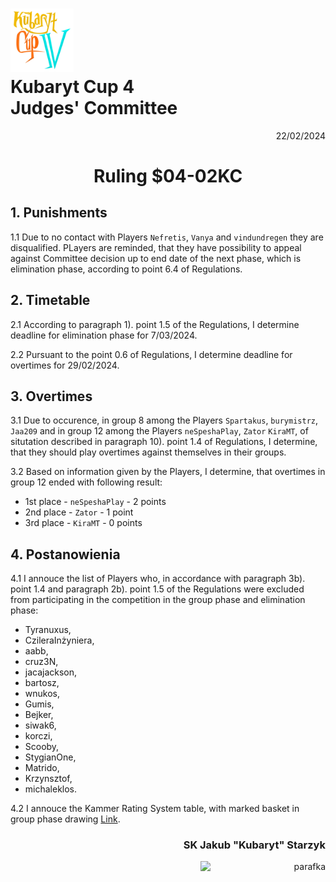 # <img src="https://github.com/KubarytTournaments/KubarytCup/blob/English/Logo/logo-kc4.png" alt="logokc4" style="width: 20%; height: auto;"> <br>Kubaryt Cup 4 <br>Judges' Committee

<p align="right">22/02/2024</p>

<h1 align="center">Ruling $04-02KC</h1>

## 1. Punishments

1.1 Due to no contact with Players `Nefretis`, `Vanya` and `vindundregen` they are disqualified. PLayers are reminded, that they have possibility to appeal against Committee decision up to end date of the next phase, which is elimination phase, according to point 6.4 of Regulations.

## 2. Timetable

2.1 According to paragraph 1). point 1.5 of the Regulations, I determine deadline for elimination phase for 7/03/2024.

2.2 Pursuant to the point 0.6 of Regulations, I determine deadline for overtimes for 29/02/2024.

## 3. Overtimes

3.1 Due to occurence, in group 8 among the Players `Spartakus`, `burymistrz`, `Jaa209` and in group 12 among the Players `neSpeshaPlay`, `Zator` `KiraMT`, of situtation described in paragraph 10). point 1.4 of Regulations, I determine, that they should play overtimes against themselves in their groups.

3.2 Based on information given by the Players, I determine, that overtimes in group 12 ended with following result:
  - 1st place - `neSpeshaPlay` - 2 points
  - 2nd place - `Zator` - 1 point
  - 3rd place - `KiraMT` - 0 points

## 4. Postanowienia

4.1 I annouce the list of Players who, in accordance with paragraph 3b). point 1.4 and paragraph 2b). point 1.5 of the Regulations were excluded from participating in the competition in the group phase and elimination phase:

- Tyranuxus,
- CzileraInżyniera,
- aabb,
- cruz3N,
- jacajackson,
- bartosz,
- wnukos,
- Gumis,
- Bejker,
- siwak6,
- korczi,
- Scooby,
- StygianOne,
- Matrido,
- Krzynsztof,
- michaleklos.

4.2 I annouce the Kammer Rating System table, with marked basket in group phase drawing [Link](https://docs.google.com/spreadsheets/d/1RR9a0Y6uyttQpr_e5auyu9WK7jYTHh2ktEsxACrzsWE/edit#gid=0).

### <p align="right">SK Jakub "Kubaryt" Starzyk</p>
<div align="right"><img src="https://media.discordapp.net/attachments/1022538414328913930/1136284542727110656/image-removebg-preview_3.png" alt="parafka" style="height: auto; width:200px; float:right;"/></div> 
